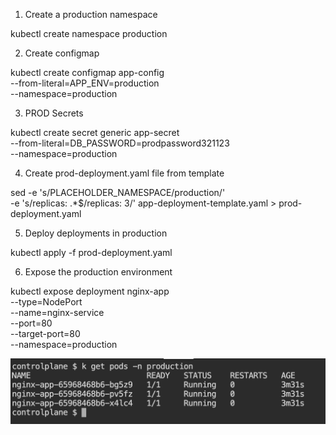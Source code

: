 1. Create a production namespace

kubectl create namespace production

2. Create configmap

kubectl create configmap app-config \
  --from-literal=APP_ENV=production \
  --namespace=production

3. PROD Secrets

kubectl create secret generic app-secret \
  --from-literal=DB_PASSWORD=prodpassword321123 \
  --namespace=production

4. Create prod-deployment.yaml file from template

sed -e 's/PLACEHOLDER_NAMESPACE/production/' \
    -e 's/replicas: .*$/replicas: 3/' app-deployment-template.yaml > prod-deployment.yaml

5. Deploy deployments in production

kubectl apply -f prod-deployment.yaml

6. Expose the production environment

kubectl expose deployment nginx-app \
  --type=NodePort \
  --name=nginx-service \
  --port=80 \
  --target-port=80 \
  --namespace=production

  ![Pods](image.png)